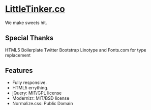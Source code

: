 # [LittleTinker.co](http://littletinker.co)

We make sweets hit.


## Special Thanks

HTML5 Boilerplate
Twitter Bootstrap
Linotype and Fonts.com for type replacement

## Features

* Fully responsive.
* HTML5 errything. 
* jQuery: MIT/GPL license
* Modernizr: MIT/BSD license
* Normalize.css: Public Domain

